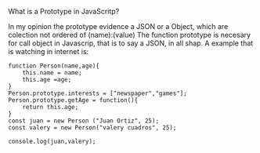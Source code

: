 What is a Prototype in JavaScritp? 

In my opinion the prototype evidence a JSON or a  Object, which are colection not ordered of (name):(value)
The function prototype is necesary for call object in Javascrip, that is to say a JSON, in all shap. A example that is watching in internet is: 
```
function Person(name,age){
    this.name = name;
    this.age =age; 
}
Person.prototype.interests = ["newspaper","games"];
Person.prototype.getAge = function(){
    return this.age;
}
const juan = new Person ("Juan Ortiz", 25);
const valery = new Person("valery cuadros", 25);

console.log(juan,valery);
```
